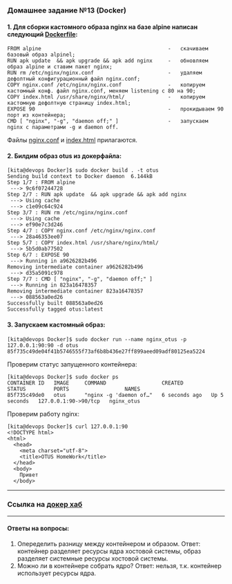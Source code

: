 ### Домашнее задание №13 (Docker)
#### 1. Для сборки кастомного образа nginx на базе alpine написан следующий [Dockerfile](https://github.com/uNkindy/Otus_Unit_12_Docker/blob/main/Dockerfile):
```console
FROM alpine                                         -   скачиваем базовый образ alpinel;
RUN apk update  && apk upgrade && apk add nginx     -   обновляем образ alpine и ставим пакет nginx;
RUN rm /etc/nginx/nginx.conf                        -   удаляем дефолтный конфигурационный файл nginx.conf;
COPY nginx.conf /etc/nginx/nginx.conf               -   копируем кастомный конф. файл nginx.conf, меняем listening с 80 на 90;
COPY index.html /usr/share/nginx/html/              -   копируем кастомную дефолтную страницу index.html;
EXPOSE 90                                           -   прокидываем 90 порт из контейнера;
CMD [ "nginx", "-g", "daemon off;" ]                -   запускаем nginx c параметрами -g и daemon off.
```
Файлы [nginx.conf](https://github.com/uNkindy/Otus_Unit_12_Docker/blob/main/nginx.conf) и [index.html](https://github.com/uNkindy/Otus_Unit_12_Docker/blob/main/index.html) прилагаются.

#### 2. Билдим образ otus из докерфайла:
```console
[kita@devops Docker]$ sudo docker build . -t otus
Sending build context to Docker daemon  6.144kB
Step 1/7 : FROM alpine
 ---> 9c6f07244728
Step 2/7 : RUN apk update  && apk upgrade && apk add nginx
 ---> Using cache
 ---> c1e09c64c924
Step 3/7 : RUN rm /etc/nginx/nginx.conf
 ---> Using cache
 ---> ef90e7c3d246
Step 4/7 : COPY nginx.conf /etc/nginx/nginx.conf
 ---> 28a46353ee07
Step 5/7 : COPY index.html /usr/share/nginx/html/
 ---> 5b5d0ab77502
Step 6/7 : EXPOSE 90
 ---> Running in a9626282b496
Removing intermediate container a9626282b496
 ---> d35a5091c978
Step 7/7 : CMD [ "nginx", "-g", "daemon off;" ]
 ---> Running in 823a16478357
Removing intermediate container 823a16478357
 ---> 088563a0ed26
Successfully built 088563a0ed26
Successfully tagged otus:latest
```

#### 3. Запускаем кастомный образ:
```console
[kita@devops Docker]$ sudo docker run --name nginx_otus -p 127.0.0.1:90:90 -d otus
85f735c49de04f41b5746555f73af6b8b436e27ff899aeed09adf80125ea5224
```
Проверим статус запущенного контейнера:
```console
[kita@devops Docker]$ sudo docker ps
CONTAINER ID   IMAGE     COMMAND                  CREATED         STATUS         PORTS                  NAMES
85f735c49de0   otus      "nginx -g 'daemon of…"   6 seconds ago   Up 5 seconds   127.0.0.1:90->90/tcp   nginx_otus
```
Проверим работу nginx:
```console
[kita@devops Docker]$ curl 127.0.0.1:90
<!DOCTYPE html>
<html>
  <head>
    <meta charset="utf-8">
    <title>OTUS HomeWork</title>
  </head>
  <body>
    Привет
  </body>
```
___
### Ссылка на [докер хаб](https://hub.docker.com/repository/docker/unkindy/otus)
___
#### Ответы на вопросы:
1. Опеределить разницу между контейнером и образом.
Ответ: контейнер разделяет ресурсы ядра хостовой системы, образ разделяет системные ресурсы хостовой системы. 
2. Можно ли в контейнере собрать ядро?
Ответ: нельзя, т.к. контейнер использует ресурсы ядра.
